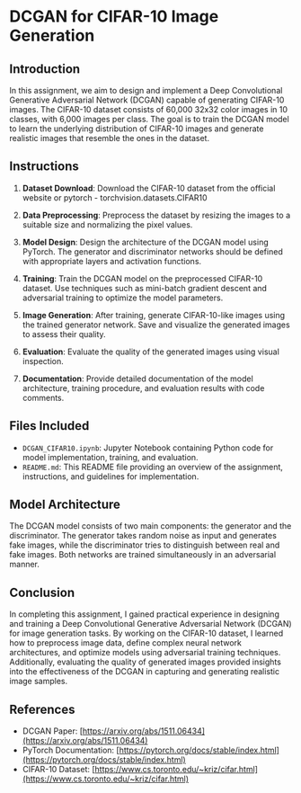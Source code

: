 # DCGAN for CIFAR-10 Image Generation

## Introduction

In this assignment, we aim to design and implement a Deep Convolutional Generative Adversarial Network (DCGAN) capable of generating CIFAR-10 images. The CIFAR-10 dataset consists of 60,000 32x32 color images in 10 classes, with 6,000 images per class. The goal is to train the DCGAN model to learn the underlying distribution of CIFAR-10 images and generate realistic images that resemble the ones in the dataset.

## Instructions

1. **Dataset Download**: Download the CIFAR-10 dataset from the official website or pytorch - torchvision.datasets.CIFAR10

2. **Data Preprocessing**: Preprocess the dataset by resizing the images to a suitable size and normalizing the pixel values.

3. **Model Design**: Design the architecture of the DCGAN model using PyTorch. The generator and discriminator networks should be defined with appropriate layers and activation functions.

4. **Training**: Train the DCGAN model on the preprocessed CIFAR-10 dataset. Use techniques such as mini-batch gradient descent and adversarial training to optimize the model parameters.

5. **Image Generation**: After training, generate CIFAR-10-like images using the trained generator network. Save and visualize the generated images to assess their quality.

6. **Evaluation**: Evaluate the quality of the generated images using visual inspection.

7. **Documentation**: Provide detailed documentation of the model architecture, training procedure, and evaluation results with code comments.

## Files Included

- `DCGAN_CIFAR10.ipynb`: Jupyter Notebook containing Python code for model implementation, training, and evaluation.
- `README.md`: This README file providing an overview of the assignment, instructions, and guidelines for implementation.

## Model Architecture

The DCGAN model consists of two main components: the generator and the discriminator. The generator takes random noise as input and generates fake images, while the discriminator tries to distinguish between real and fake images. Both networks are trained simultaneously in an adversarial manner.

## Conclusion

In completing this assignment, I gained practical experience in designing and training a Deep Convolutional Generative Adversarial Network (DCGAN) for image generation tasks. By working on the CIFAR-10 dataset, I learned how to preprocess image data, define complex neural network architectures, and optimize models using adversarial training techniques. Additionally, evaluating the quality of generated images provided insights into the effectiveness of the DCGAN in capturing and generating realistic image samples.

## References

- DCGAN Paper: [https://arxiv.org/abs/1511.06434](https://arxiv.org/abs/1511.06434)
- PyTorch Documentation: [https://pytorch.org/docs/stable/index.html](https://pytorch.org/docs/stable/index.html)
- CIFAR-10 Dataset: [https://www.cs.toronto.edu/~kriz/cifar.html](https://www.cs.toronto.edu/~kriz/cifar.html)

